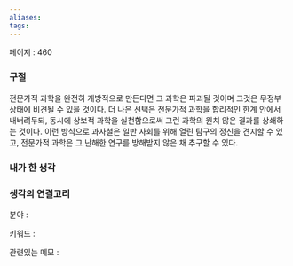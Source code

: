 ```yaml
---
aliases: 
tags:
---
```

페이지 : 460

### 구절
전문가적 과학을 완전히 개방적으로 만든다면 그 과학은 파괴될 것이며 그것은 무정부 상태에 비견될 수 있을 것이다. 더 나은 선택은 전문가적 과학을 합리적인 한계 안에서 내버려두되, 동시에 상보적 과학을 실천함으로써 그런 과학의 원치 않은 결과를 상쇄하는 것이다. 이런 방식으로 과사철은 일반 사회를 위해 열린 탐구의 정신을 견지할 수 있고, 전문가적 과학은 그 난해한 연구를 방해받지 않은 채 추구할 수 있다.


### 내가 한 생각


### 생각의 연결고리
분야 : 

키워드 : 

관련있는 메모 : 